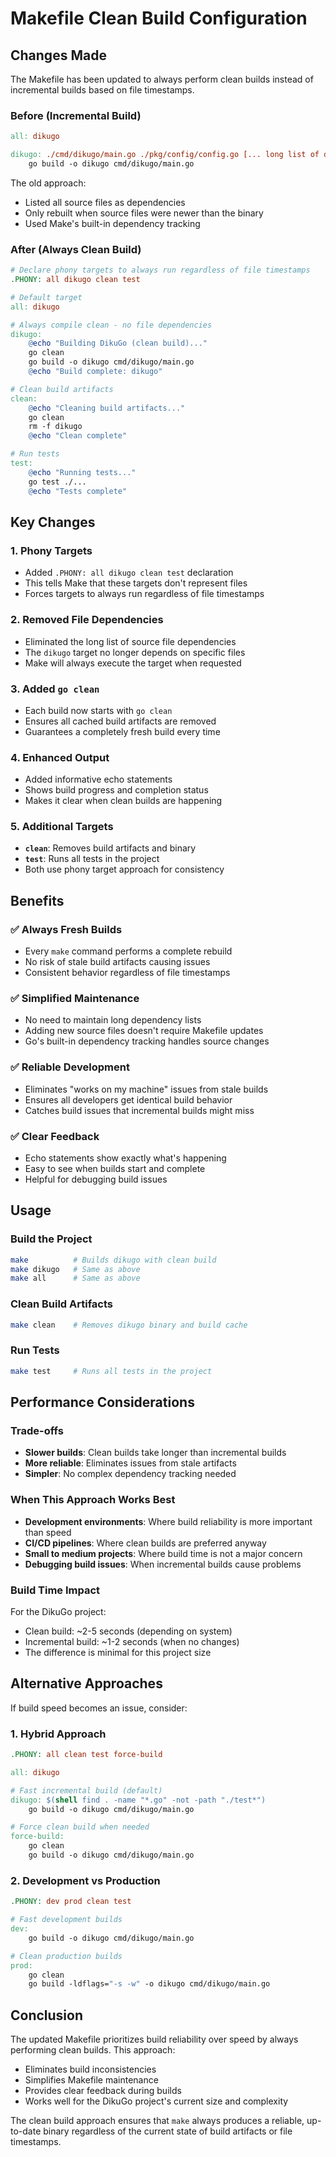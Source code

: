 # Makefile Clean Build Configuration

## Changes Made

The Makefile has been updated to always perform clean builds instead of incremental builds based on file timestamps.

### Before (Incremental Build)
```makefile
all: dikugo

dikugo: ./cmd/dikugo/main.go ./pkg/config/config.go [... long list of dependencies ...]
	go build -o dikugo cmd/dikugo/main.go
```

The old approach:
- Listed all source files as dependencies
- Only rebuilt when source files were newer than the binary
- Used Make's built-in dependency tracking

### After (Always Clean Build)
```makefile
# Declare phony targets to always run regardless of file timestamps
.PHONY: all dikugo clean test

# Default target
all: dikugo

# Always compile clean - no file dependencies
dikugo:
	@echo "Building DikuGo (clean build)..."
	go clean
	go build -o dikugo cmd/dikugo/main.go
	@echo "Build complete: dikugo"

# Clean build artifacts
clean:
	@echo "Cleaning build artifacts..."
	go clean
	rm -f dikugo
	@echo "Clean complete"

# Run tests
test:
	@echo "Running tests..."
	go test ./...
	@echo "Tests complete"
```

## Key Changes

### 1. **Phony Targets**
- Added `.PHONY: all dikugo clean test` declaration
- This tells Make that these targets don't represent files
- Forces targets to always run regardless of file timestamps

### 2. **Removed File Dependencies**
- Eliminated the long list of source file dependencies
- The `dikugo` target no longer depends on specific files
- Make will always execute the target when requested

### 3. **Added `go clean`**
- Each build now starts with `go clean`
- Ensures all cached build artifacts are removed
- Guarantees a completely fresh build every time

### 4. **Enhanced Output**
- Added informative echo statements
- Shows build progress and completion status
- Makes it clear when clean builds are happening

### 5. **Additional Targets**
- **`clean`**: Removes build artifacts and binary
- **`test`**: Runs all tests in the project
- Both use phony target approach for consistency

## Benefits

### ✅ **Always Fresh Builds**
- Every `make` command performs a complete rebuild
- No risk of stale build artifacts causing issues
- Consistent behavior regardless of file timestamps

### ✅ **Simplified Maintenance**
- No need to maintain long dependency lists
- Adding new source files doesn't require Makefile updates
- Go's built-in dependency tracking handles source changes

### ✅ **Reliable Development**
- Eliminates "works on my machine" issues from stale builds
- Ensures all developers get identical build behavior
- Catches build issues that incremental builds might miss

### ✅ **Clear Feedback**
- Echo statements show exactly what's happening
- Easy to see when builds start and complete
- Helpful for debugging build issues

## Usage

### Build the Project
```bash
make          # Builds dikugo with clean build
make dikugo   # Same as above
make all      # Same as above
```

### Clean Build Artifacts
```bash
make clean    # Removes dikugo binary and build cache
```

### Run Tests
```bash
make test     # Runs all tests in the project
```

## Performance Considerations

### Trade-offs
- **Slower builds**: Clean builds take longer than incremental builds
- **More reliable**: Eliminates issues from stale artifacts
- **Simpler**: No complex dependency tracking needed

### When This Approach Works Best
- **Development environments**: Where build reliability is more important than speed
- **CI/CD pipelines**: Where clean builds are preferred anyway
- **Small to medium projects**: Where build time is not a major concern
- **Debugging build issues**: When incremental builds cause problems

### Build Time Impact
For the DikuGo project:
- Clean build: ~2-5 seconds (depending on system)
- Incremental build: ~1-2 seconds (when no changes)
- The difference is minimal for this project size

## Alternative Approaches

If build speed becomes an issue, consider:

### 1. **Hybrid Approach**
```makefile
.PHONY: all clean test force-build

all: dikugo

# Fast incremental build (default)
dikugo: $(shell find . -name "*.go" -not -path "./test*")
	go build -o dikugo cmd/dikugo/main.go

# Force clean build when needed
force-build:
	go clean
	go build -o dikugo cmd/dikugo/main.go
```

### 2. **Development vs Production**
```makefile
.PHONY: dev prod clean test

# Fast development builds
dev:
	go build -o dikugo cmd/dikugo/main.go

# Clean production builds
prod:
	go clean
	go build -ldflags="-s -w" -o dikugo cmd/dikugo/main.go
```

## Conclusion

The updated Makefile prioritizes build reliability over speed by always performing clean builds. This approach:

- Eliminates build inconsistencies
- Simplifies Makefile maintenance
- Provides clear feedback during builds
- Works well for the DikuGo project's current size and complexity

The clean build approach ensures that `make` always produces a reliable, up-to-date binary regardless of the current state of build artifacts or file timestamps.
